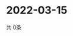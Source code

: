 # 2022-03-15
  共 0条

  <!-- BEGIN -->
  <!-- 最后更新时间Tue Mar 15 2022 16:07:59 GMT+0000 (Coordinated Universal Time) -->
  
  <!-- END -->
  
  